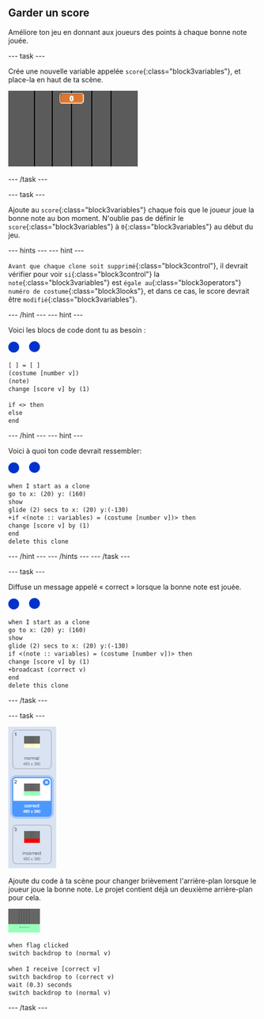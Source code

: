 ## Garder un score

Améliore ton jeu en donnant aux joueurs des points à chaque bonne note jouée.

\--- task \---

Crée une nouvelle variable appelée `score`{:class="block3variables"}, et place-la en haut de ta scène.

![Ajouter un score](images/add-score.png)

\--- /task \---

\--- task \---

Ajoute au `score`{:class="block3variables"} chaque fois que le joueur joue la bonne note au bon moment. N'oublie pas de définir le `score`{:class="block3variables"} à `0`{:class="block3variables"} au début du jeu.

\--- hints \--- \--- hint \---

`Avant que chaque clone soit supprimé`{:class="block3control"}, il devrait vérifier pour voir `si`{:class="block3control"} la `note`{:class="block3variables"} est `égale au`{:class="block3operators"} `numéro de costume`{:class="block3looks"}, et dans ce cas, le score devrait être `modifié`{:class="block3variables"}.

\--- /hint \--- \--- hint \---

Voici les blocs de code dont tu as besoin :

![note](images/note-sprite.png)

```blocks3
[ ] = [ ]
(costume [number v])
(note)
change [score v] by (1)

if <> then
else
end
```

\--- /hint \--- \--- hint \---

Voici à quoi ton code devrait ressembler:

![note](images/note-sprite.png)

```blocks3
when I start as a clone
go to x: (20) y: (160)
show
glide (2) secs to x: (20) y:(-130)
+if <(note :: variables) = (costume [number v])> then
change [score v] by (1)
end
delete this clone
```

\--- /hint \--- \--- /hints \--- \--- /task \---

\--- task \---

Diffuse un message appelé « correct » lorsque la bonne note est jouée.

![note](images/note-sprite.png)

```blocks3
when I start as a clone
go to x: (20) y: (160)
show
glide (2) secs to x: (20) y:(-130)
if <(note :: variables) = (costume [number v])> then
change [score v] by (1)
+broadcast (correct v)
end
delete this clone
```

\--- /task \---

\--- task \---

![Arrière-plan de la bonne scène](images/correct-costume.png)

Ajoute du code à ta scène pour changer brièvement l'arrière-plan lorsque le joueur joue la bonne note. Le projet contient déjà un deuxième arrière-plan pour cela.

![scène](images/stage.png)

```blocks3
when flag clicked
switch backdrop to (normal v)

when I receive [correct v]
switch backdrop to (correct v)
wait (0.3) seconds
switch backdrop to (normal v)
```

\--- /task \---